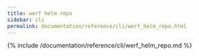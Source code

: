 ```yaml
---
title: werf helm repo
sidebar: cli
permalink: documentation/reference/cli/werf_helm_repo.html
---
```


{% include /documentation/reference/cli/werf_helm_repo.md %}

